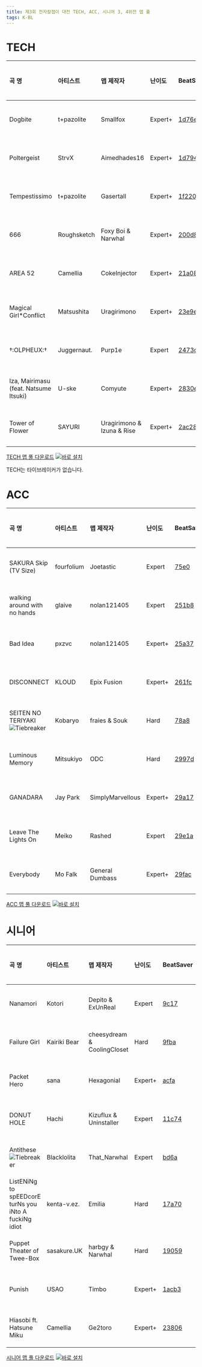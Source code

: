 ```yaml
---
title: 제3회 전자칼잽이 대전 TECH, ACC, 시니어 3, 4위전 맵 풀
tags: K-BL
---
```


# TECH

| 곡 명                                 | 아티스트    | 맵 제작자                  | 난이도  | BeatSaver                                 | 미리보기                                                  |
| :------------------------------------ | :---------- | :------------------------- | :------ | :---------------------------------------- | :-------------------------------------------------------- |
| Dogbite                               | t+pazolite  | Smallfox                   | Expert+ | [1d76e](https://beatsaver.com/maps/1d76e) | [미리보기](https://skystudioapps.com/bs-viewer/?id=1d76e) |
| Poltergeist                           | StrvX       | Aimedhades16               | Expert+ | [1d794](https://beatsaver.com/maps/1d794) | [미리보기](https://skystudioapps.com/bs-viewer/?id=1d794) |
| Tempestissimo                         | t+pazolite  | Gasertall                  | Expert+ | [1f220](https://beatsaver.com/maps/1f220) | [미리보기](https://skystudioapps.com/bs-viewer/?id=1f220) |
| 666                                   | Roughsketch | Foxy Boi & Narwhal         | Expert+ | [200d8](https://beatsaver.com/maps/200d8) | [미리보기](https://skystudioapps.com/bs-viewer/?id=200d8) |
| AREA 52                               | Camellia    | CokeInjector               | Expert+ | [21a08](https://beatsaver.com/maps/21a08) | [미리보기](https://skystudioapps.com/bs-viewer/?id=21a08) |
| Magical Girl\*Conflict                | Matsushita  | Uragirimono                | Expert+ | [23e9e](https://beatsaver.com/maps/23e9e) | [미리보기](https://skystudioapps.com/bs-viewer/?id=23e9e) |
| †:OLPHEUX:†                           | Juggernaut. | Purp1e                     | Expert  | [2473c](https://beatsaver.com/maps/2473c) | [미리보기](https://skystudioapps.com/bs-viewer/?id=2473c) |
| Iza, Mairimasu (feat. Natsume Itsuki) | U-ske       | Comyute                    | Expert+ | [2830e](https://beatsaver.com/maps/2830e) | [미리보기](https://skystudioapps.com/bs-viewer/?id=2830e) |
| Tower of Flower                       | SAYURI      | Uragirimono & Izuna & Rise | Expert+ | [2ac28](https://beatsaver.com/maps/2ac28) | [미리보기](https://skystudioapps.com/bs-viewer/?id=2ac28) |

<a href="/playlist/kbsl3_tech_bronze_match.json" download>TECH 맵 풀 다운로드</a> [![바로 설치](https://img.shields.io/badge/-%EB%B0%94%EB%A1%9C%20%EC%84%A4%EC%B9%98-blue)](bsplaylist://playlist/https://bsckorea.github.io/playlist/kbsl3_tech_bronze_match.json)

TECH는 타이브레이커가 없습니다.

# ACC

| 곡 명                                                                          | 아티스트   | 맵 제작자        | 난이도  | BeatSaver                                 | 미리보기                                                  |
| :----------------------------------------------------------------------------- | :--------- | :--------------- | :------ | :---------------------------------------- | :-------------------------------------------------------- |
| SAKURA Skip (TV Size)                                                          | fourfolium | Joetastic        | Expert  | [75e0](https://beatsaver.com/maps/75e0)   | [미리보기](https://skystudioapps.com/bs-viewer/?id=75e0)  |
| walking around with no hands                                                   | glaive     | nolan121405      | Expert  | [251b8](https://beatsaver.com/maps/251b8) | [미리보기](https://skystudioapps.com/bs-viewer/?id=251b8) |
| Bad Idea                                                                       | pxzvc      | nolan121405      | Expert+ | [25a37](https://beatsaver.com/maps/25a37) | [미리보기](https://skystudioapps.com/bs-viewer/?id=25a37) |
| DISCONNECT                                                                     | KLOUD      | Epix Fusion      | Expert+ | [261fc](https://beatsaver.com/maps/261fc) | [미리보기](https://skystudioapps.com/bs-viewer/?id=261fc) |
| SEITEN NO TERIYAKI ![Tiebreaker](https://img.shields.io/badge/-Tiebreaker-red) | Kobaryo    | fraies & Souk    | Hard    | [78a8](https://beatsaver.com/maps/78a8)   | [미리보기](https://skystudioapps.com/bs-viewer/?id=78a8)  |
| Luminous Memory                                                                | Mitsukiyo  | ODC              | Hard    | [2997d](https://beatsaver.com/maps/2997d) | [미리보기](https://skystudioapps.com/bs-viewer/?id=2997d) |
| GANADARA                                                                       | Jay Park   | SimplyMarvellous | Expert+ | [29a17](https://beatsaver.com/maps/29a17) | [미리보기](https://skystudioapps.com/bs-viewer/?id=29a17) |
| Leave The Lights On                                                            | Meiko      | Rashed           | Expert  | [29e1a](https://beatsaver.com/maps/29e1a) | [미리보기](https://skystudioapps.com/bs-viewer/?id=29e1a) |
| Everybody                                                                      | Mo Falk    | General Dumbass  | Expert+ | [29fac](https://beatsaver.com/maps/29fac) | [미리보기](https://skystudioapps.com/bs-viewer/?id=29fac) |

<a href="/playlist/kbsl3_acc_bronze_match.json" download>ACC 맵 풀 다운로드</a> [![바로 설치](https://img.shields.io/badge/-%EB%B0%94%EB%A1%9C%20%EC%84%A4%EC%B9%98-blue)](bsplaylist://playlist/https://bsckorea.github.io/playlist/kbsl3_acc_bronze_match.json)

# 시니어

| 곡 명                                                                 | 아티스트     | 맵 제작자                   | 난이도  | BeatSaver                                 | 미리보기                                                  |
| :-------------------------------------------------------------------- | :----------- | :-------------------------- | :------ | :---------------------------------------- | :-------------------------------------------------------- |
| Nanamori                                                              | Kotori       | Depito & ExUnReal           | Expert  | [9c17](https://beatsaver.com/maps/9c17)   | [미리보기](https://skystudioapps.com/bs-viewer/?id=9c17)  |
| Failure Girl                                                          | Kairiki Bear | cheesydream & CoolingCloset | Hard    | [9fba](https://beatsaver.com/maps/9fba)   | [미리보기](https://skystudioapps.com/bs-viewer/?id=9fba)  |
| Packet Hero                                                           | sana         | Hexagonial                  | Expert+ | [acfa](https://beatsaver.com/maps/acfa)   | [미리보기](https://skystudioapps.com/bs-viewer/?id=acfa)  |
| DONUT HOLE                                                            | Hachi        | Kizuflux & Uninstaller      | Expert  | [11c74](https://beatsaver.com/maps/11c74) | [미리보기](https://skystudioapps.com/bs-viewer/?id=11c74) |
| Antithese ![Tiebreaker](https://img.shields.io/badge/-Tiebreaker-red) | Blacklolita  | That_Narwhal                | Expert  | [bd6a](https://beatsaver.com/maps/bd6a)   | [미리보기](https://skystudioapps.com/bs-viewer/?id=bd6a)  |
| ListENiNg to spEEDcorE turNs you iNto A fuckiNg idiot                 | kenta-v.ez.  | Emilia                      | Hard    | [17a70](https://beatsaver.com/maps/17a70) | [미리보기](https://skystudioapps.com/bs-viewer/?id=17a70) |
| Puppet Theater of Twee-Box                                            | sasakure.UK  | harbgy & Narwhal            | Hard    | [19059](https://beatsaver.com/maps/19059) | [미리보기](https://skystudioapps.com/bs-viewer/?id=19059) |
| Punish                                                                | USAO         | Timbo                       | Expert+ | [1acb3](https://beatsaver.com/maps/1acb3) | [미리보기](https://skystudioapps.com/bs-viewer/?id=1acb3) |
| Hiasobi ft. Hatsune Miku                                              | Camellia     | Ge2toro                     | Expert+ | [23806](https://beatsaver.com/maps/23806) | [미리보기](https://skystudioapps.com/bs-viewer/?id=23806) |

<a href="/playlist/kbsl3_senior_bronze_match.json" download>시니어 맵 풀 다운로드</a> [![바로 설치](https://img.shields.io/badge/-%EB%B0%94%EB%A1%9C%20%EC%84%A4%EC%B9%98-blue)](bsplaylist://playlist/https://bsckorea.github.io/playlist/kbsl3_senior_bronze_match.json)

